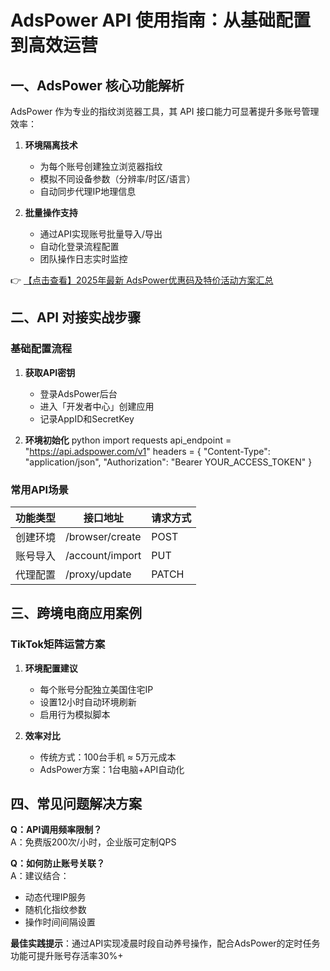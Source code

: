 # AdsPower API 使用指南：从基础配置到高效运营

## 一、AdsPower 核心功能解析
AdsPower 作为专业的指纹浏览器工具，其 API 接口能力可显著提升多账号管理效率：

1. **环境隔离技术**  
   - 为每个账号创建独立浏览器指纹
   - 模拟不同设备参数（分辨率/时区/语言）
   - 自动同步代理IP地理信息

2. **批量操作支持**  
   - 通过API实现账号批量导入/导出
   - 自动化登录流程配置
   - 团队操作日志实时监控

👉 [【点击查看】2025年最新 AdsPower优惠码及特价活动方案汇总](https://bit.ly/adspower_free)

## 二、API 对接实战步骤
### 基础配置流程
1. **获取API密钥**
   - 登录AdsPower后台
   - 进入「开发者中心」创建应用
   - 记录AppID和SecretKey

2. **环境初始化**
python
import requests
api_endpoint = "https://api.adspower.com/v1"
headers = {
    "Content-Type": "application/json",
    "Authorization": "Bearer YOUR_ACCESS_TOKEN"
}

### 常用API场景
| 功能类型 | 接口地址 | 请求方式 |
|---------|---------|---------|
| 创建环境 | /browser/create | POST |  
| 账号导入 | /account/import | PUT |
| 代理配置 | /proxy/update | PATCH |

## 三、跨境电商应用案例
### TikTok矩阵运营方案
1. **环境配置建议**
   - 每个账号分配独立美国住宅IP
   - 设置12小时自动环境刷新
   - 启用行为模拟脚本

2. **效率对比**
   - 传统方式：100台手机 ≈ 5万元成本
   - AdsPower方案：1台电脑+API自动化

## 四、常见问题解决方案
**Q：API调用频率限制？**  
A：免费版200次/小时，企业版可定制QPS

**Q：如何防止账号关联？**  
A：建议结合：
- 动态代理IP服务
- 随机化指纹参数
- 操作时间间隔设置

**最佳实践提示**：通过API实现凌晨时段自动养号操作，配合AdsPower的定时任务功能可提升账号存活率30%+